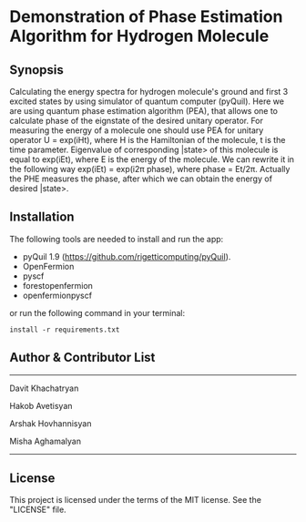 # Demonstration of Phase Estimation Algorithm for Hydrogen Molecule



## Synopsis

Calculating the energy spectra for hydrogen molecule's ground and first 3 excited states by using simulator of quantum computer (pyQuil). Here we are using quantum phase estimation algorithm (PEA), that allows one to calculate phase of the eignstate of the desired unitary operator. For measuring the energy of a molecule one should use PEA for unitary operator U = exp(iHt), where H is the Hamiltonian of the molecule, t is the time parameter. Eigenvalue of corresponding |state>  of this molecule is equal to exp(iEt), where E is the energy of the molecule. We can rewrite it in the following way exp(iEt) = exp(i2π phase), where phase = Et/2π. Actually the PHE measures the phase, after which we can obtain the energy of desired |state>.

## Installation

The following tools are needed to install and run the app:

* pyQuil 1.9 (https://github.com/rigetticomputing/pyQuil).
* OpenFermion
* pyscf
* forestopenfermion
* openfermionpyscf

or run the following command in your terminal:

`install -r requirements.txt`

## Author & Contributor List

---------
Davit Khachatryan

Hakob Avetisyan

Arshak Hovhannisyan

Misha Aghamalyan

------

## License

This project is licensed under the terms of the MIT license. See the "LICENSE" file.

